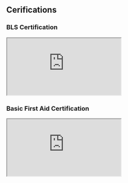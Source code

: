 ## Cerifications

### BLS Certification

<div class="i-cont">
    <iframe src="https://drive.google.com/file/d/1XrASblnbazzP5ZmHWiTC4bpx5ex7wsMv/preview"></iframe>
</div>

### Basic First Aid Certification

<div class="i-cont">
    <iframe src="https://drive.google.com/file/d/1L-kbIopIH-2S598uFXfErV42e5rVhbJP/preview"></iframe>
</div>